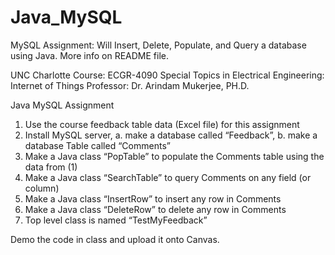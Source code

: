 # Java_MySQL
MySQL Assignment: Will Insert, Delete, Populate, and Query a database using Java. More info on README file.

UNC Charlotte
Course: ECGR-4090 
Special Topics in Electrical Engineering: Internet of Things
Professor: Dr. Arindam Mukerjee, PH.D.

Java MySQL Assignment
1)	Use the course feedback table data (Excel file) for this assignment
2)	Install MySQL server,
a.	make a database called “Feedback”, 
b.	make a database Table called “Comments”
3)	Make a Java class “PopTable” to populate the Comments table using the data from (1)
4)	Make a Java class “SearchTable” to query Comments on any field (or column)
5)	Make a Java class “InsertRow” to insert any row in Comments
6)	Make a Java class “DeleteRow” to delete any row in Comments
7)	Top level class is named “TestMyFeedback”

Demo the code in class and upload it onto Canvas.
